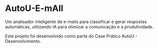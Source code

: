 # AutoU-E-mAIl

Um analisador inteligente de e-mails para classificar e gerar respostas automáticas, utilizando IA para otimizar a comunicação e a produtividade.

Este projeto foi desenvolvido como parte do Case Prático AutoU - Desenvolvimento.